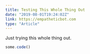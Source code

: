 ```yaml
---
title: Testing This Whole Thing Out
date: "2019-08-01T19:24:02Z"
link: https://empatheticbot.com
type: "Article"
---
```


Just trying this whole thing out.

```js
some.code()
```
